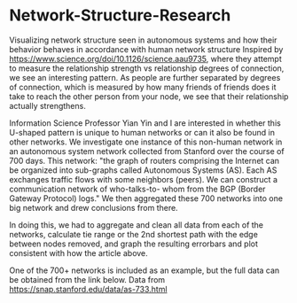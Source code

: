 # Network-Structure-Research
Visualizing network structure seen in autonomous systems and how their behavior behaves in accordance with human network structure
Inspired by https://www.science.org/doi/10.1126/science.aau9735, where they attempt to measure the relationship strength vs relationship degrees of connection, we see an interesting pattern.
As people are further separated by degrees of connection, which is measured by how many friends of friends does it take to reach the other person from your node, we see that their relationship actually strengthens.  

Information Science Professor Yian Yin and I are interested in whether this U-shaped pattern is unique to human networks or can it also be found in other networks. We investigate one instance of this non-human network in an autonomous system network collected from Stanford over the course of 700 days. This network: "the graph of routers comprising the Internet can be organized into sub-graphs called Autonomous Systems (AS). Each AS exchanges traffic flows with some neighbors (peers). We can construct a communication network of who-talks-to- whom from the BGP (Border Gateway Protocol) logs." We then aggregated these 700 networks into one big network and drew conclusions from there. 

In doing this, we had to aggregate and clean all data from each of the networks, calculate tie range or the 2nd shortest path with the edge between nodes removed, and graph the resulting errorbars and plot consistent with how the article above.

One of the 700+ networks is included as an example, but the full data can be obtained from the link below.
Data from https://snap.stanford.edu/data/as-733.html

